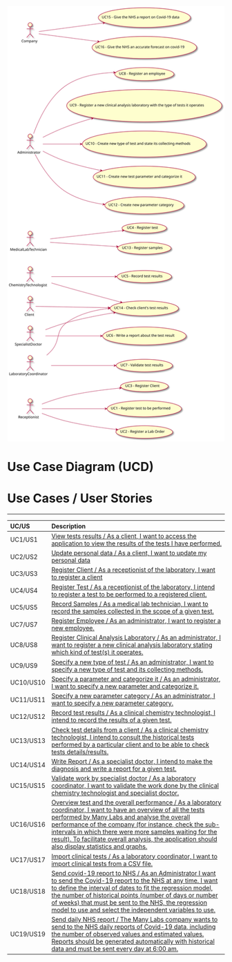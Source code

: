 




![Use Case Diagram](/docs/SprintB/ImagesUsed/UCD.svg)
# Use Case Diagram (UCD)
# Use Cases / User Stories
_________________

| UC/US  | Description        
|:----|:------------------------------------------------------------------------|                                                                    
| UC1/US1 | [View tests results / As a client, I want to access the application to view the results of the tests I have performed.](UC_1/US1.md)   |
| UC2/US2 | [Update personal data / As a client, I want to update my personal data](UC_2/US2.md)  |
| UC3/US3 | [Register Client / As a receptionist of the laboratory, I want to register a client](docs/SprintB/US_3/US_3.md)   |
| UC4/US4 | [Register Test / As a receptionist of the laboratory, I intend to register a test to be performed to a registered client.](UC_4/US4.md)  |
| UC5/US5 | [Record Samples / As a medical lab technician, I want to record the samples collected in the scope of a given test.](UC_5/US5.md)  |
| UC7/US7 | [Register Employee / As an administrator, I want to register a new employee.](UC_7/US7.md)  |
| UC8/US8 | [Register Clinical Analysis Laboratory / As an administrator, I want to register a new clinical analysis laboratory stating which kind of test(s) it operates.](UC_8/US8.md)  |
| UC9/US9 | [Specify a new type of test / As an administrator, I want to specify a new type of test and its collecting methods.](UC_9/US9.md)  |
| UC10/US10 | [Specify a parameter and categorize it / As an administrator, I want to specify a new parameter and categorize it.](UC_10/US10.md)  |
| UC11/US11 | [Specify a new parameter category / As an administrator, I want to specify a new parameter category.](UC_11/US11.md)  |
| UC12/US12 | [Record test results / As a clinical chemistry technologist, I intend to record the results of a given test.](UC_12/US12.md)  |
| UC13/US13 | [Check test details from a client / As a clinical chemistry technologist, I intend to consult the historical tests performed by a particular client and to be able to check tests details/results.](UC_13/US13.md)  |
| UC14/US14 | [Write Report / As a specialist doctor, I intend to make the diagnosis and write a report for a given test.](UC_14/US14.md)  |
| UC15/US15 | [Validate work by specialist doctor / As a laboratory coordinator, I want to validate the work done by the clinical chemistry technologist and specialist doctor. ](UC_15/US15.md)  |
| UC16/US16 | [Overview test and the overall performance / As a laboratory coordinator, I want to have an overview of all the tests performed by Many Labs and analyse the overall performance of the company (for instance, check the sub-intervals in which there were more samples waiting for the result). To facilitate overall analysis, the application should also display statistics and graphs.](UC_16/US16.md)  |
| UC17/US17 | [Import clinical tests / As a laboratory coordinator, I want to import clinical tests from a CSV file. ](UC_17/US17.md)  |
| UC18/US18 | [Send covid-19 report to NHS / As an Administrator I want to send the Covid-19 report to the NHS at any time. I want to define the interval of dates to fit the regression model, the number of historical points (number of days or number of weeks) that must be sent to the NHS, the regression model to use and select the independent variables to use.](UC_18/US18.md)  |
| UC19/US19 | [Send daily NHS report / The Many Labs company wants to send to the NHS daily reports of Covid-19 data, including the number of observed values and estimated values. Reports should be generated automatically with historical data and must be sent every day at 6:00 am. ](UC_19/US19.md)  |

